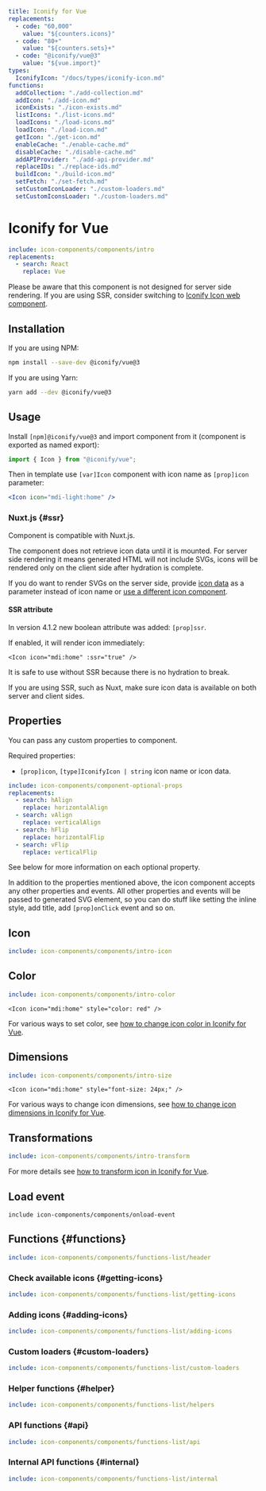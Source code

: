 ```yaml
title: Iconify for Vue
replacements:
  - code: "60,000"
    value: "${counters.icons}"
  - code: "80+"
    value: "${counters.sets}+"
  - code: "@iconify/vue@3"
    value: "${vue.import}"
types:
  IconifyIcon: "/docs/types/iconify-icon.md"
functions:
  addCollection: "./add-collection.md"
  addIcon: "./add-icon.md"
  iconExists: "./icon-exists.md"
  listIcons: "./list-icons.md"
  loadIcons: "./load-icons.md"
  loadIcon: "./load-icon.md"
  getIcon: "./get-icon.md"
  enableCache: "./enable-cache.md"
  disableCache: "./disable-cache.md"
  addAPIProvider: "./add-api-provider.md"
  replaceIDs: "./replace-ids.md"
  buildIcon: "./build-icon.md"
  setFetch: "./set-fetch.md"
  setCustomIconLoader: "./custom-loaders.md"
  setCustomIconsLoader: "./custom-loaders.md"
```

# Iconify for Vue

```yaml
include: icon-components/components/intro
replacements:
  - search: React
    replace: Vue
```

Please be aware that this component is not designed for server side rendering.
If you are using SSR, consider switching to [Iconify Icon web component](/docs/iconify-icon/index.md).

## Installation

If you are using NPM:

```bash
npm install --save-dev @iconify/vue@3
```

If you are using Yarn:

```bash
yarn add --dev @iconify/vue@3
```

## Usage

Install `[npm]@iconify/vue@3` and import component from it (component is exported as named export):

```js
import { Icon } from "@iconify/vue";
```

Then in template use `[var]Icon` component with icon name as `[prop]icon` parameter:

```jsx
<Icon icon="mdi-light:home" />
```

### Nuxt.js {#ssr}

Component is compatible with Nuxt.js.

The component does not retrieve icon data until it is mounted.
For server side rendering it means generated HTML will not include SVGs,
icons will be rendered only on the client side after hydration is complete.

If you do want to render SVGs on the server side,
provide [icon data](/docs/types/iconify-icon.md) as a parameter instead of icon name
or [use a different icon component](/docs/usage/index.md).

#### SSR attribute

In version 4.1.2 new boolean attribute was added: `[prop]ssr`.

If enabled, it will render icon immediately:

```vue
<Icon icon="mdi:home" :ssr="true" />
```

It is safe to use without SSR because there is no hydration to break.

If you are using SSR, such as Nuxt, make sure icon data is available on both server and client sides.

## Properties

You can pass any custom properties to component.

Required properties:

- `[prop]icon`, `[type]IconifyIcon | string` icon name or icon data.

```yaml
include: icon-components/component-optional-props
replacements:
  - search: hAlign
    replace: horizontalAlign
  - search: vAlign
    replace: verticalAlign
  - search: hFlip
    replace: horizontalFlip
  - search: vFlip
    replace: verticalFlip
```

See below for more information on each optional property.

In addition to the properties mentioned above, the icon component accepts any other properties and events. All other properties and events will be passed to generated SVG element, so you can do stuff like setting the inline style, add title, add `[prop]onClick` event and so on.

## Icon

```yaml
include: icon-components/components/intro-icon
```

## Color

```yaml
include: icon-components/components/intro-color
```

```vue
<Icon icon="mdi:home" style="color: red" />
```

For various ways to set color, see [how to change icon color in Iconify for Vue](./color.md).

## Dimensions

```yaml
include: icon-components/components/intro-size
```

```vue
<Icon icon="mdi:home" style="font-size: 24px;" />
```

For various ways to change icon dimensions, see [how to change icon dimensions in Iconify for Vue](./dimensions.md).

## Transformations

```yaml
include: icon-components/components/intro-transform
```

For more details see [how to transform icon in Iconify for Vue](./transform.md).

## Load event

`include icon-components/components/onload-event`

## Functions {#functions}

```yaml
include: icon-components/components/functions-list/header
```

### Check available icons {#getting-icons}

```yaml
include: icon-components/components/functions-list/getting-icons
```

### Adding icons {#adding-icons}

```yaml
include: icon-components/components/functions-list/adding-icons
```

### Custom loaders {#custom-loaders}

```yaml
include: icon-components/components/functions-list/custom-loaders
```

### Helper functions {#helper}

```yaml
include: icon-components/components/functions-list/helpers
```

### API functions {#api}

```yaml
include: icon-components/components/functions-list/api
```

### Internal API functions {#internal}

```yaml
include: icon-components/components/functions-list/internal
```
